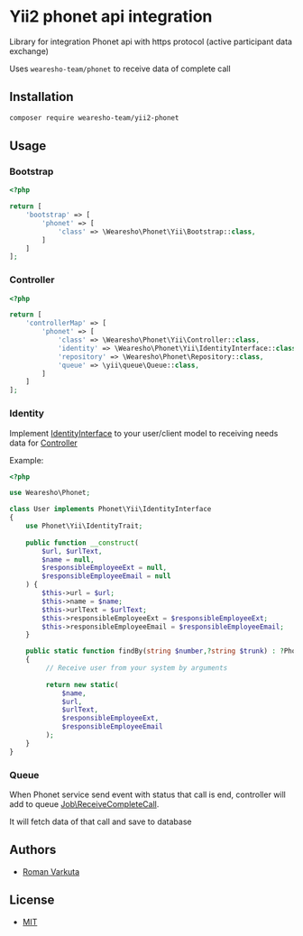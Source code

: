 # Yii2 phonet api integration

Library for integration Phonet api with https protocol (active participant data exchange)

Uses `wearesho-team/phonet` to receive data of complete call

## Installation
```bash
composer require wearesho-team/yii2-phonet
```

## Usage

### Bootstrap

```php
<?php

return [
    'bootstrap' => [
        'phonet' => [
            'class' => \Wearesho\Phonet\Yii\Bootstrap::class,
        ]
    ]
];
```

### Controller

```php
<?php

return [
    'controllerMap' => [
        'phonet' => [
            'class' => \Wearesho\Phonet\Yii\Controller::class,
            'identity' => \Wearesho\Phonet\Yii\IdentityInterface::class,
            'repository' => \Wearesho\Phonet\Repository::class,
            'queue' => \yii\queue\Queue::class,
        ]
    ]
];
```

### Identity

Implement [IdentityInterface](./src/IdentityInterface.php) to your user/client model to receiving needs data for [Controller](./src/Controller.php)

Example:

```php
<?php

use Wearesho\Phonet;

class User implements Phonet\Yii\IdentityInterface
{
    use Phonet\Yii\IdentityTrait;
    
    public function __construct(
        $url, $urlText,
        $name = null,
        $responsibleEmployeeExt = null,
        $responsibleEmployeeEmail = null
    ) {
        $this->url = $url;
        $this->name = $name;
        $this->urlText = $urlText;
        $this->responsibleEmployeeExt = $responsibleEmployeeExt;
        $this->responsibleEmployeeEmail = $responsibleEmployeeEmail;
    }

    public static function findBy(string $number,?string $trunk) : ?Phonet\Yii\IdentityInterface
    {
         // Receive user from your system by arguments
         
         return new static(
             $name,
             $url,
             $urlText,
             $responsibleEmployeeExt,
             $responsibleEmployeeEmail
         );
    }
}
```

### Queue

When Phonet service send event with status that call is end, controller will add to queue [Job\ReceiveCompleteCall](src/Job/Call/Complete/Receive.php).

It will fetch data of that call and save to database

## Authors
- [Roman Varkuta](mailto:roman.varkuta@gmail.com)

## License
- [MIT](./LICENSE)

